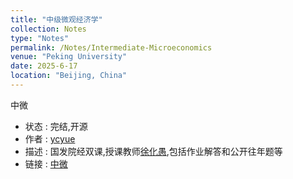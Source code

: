 ```yaml
---
title: "中级微观经济学"
collection: Notes
type: "Notes"
permalink: /Notes/Intermediate-Microeconomics
venue: "Peking University"
date: 2025-6-17
location: "Beijing, China"
---
```


中微
- 状态 : 完结,开源
- 作者 : [ycyue](https://ycyue.github.io)
- 描述 : 国发院经双课,授课教师[徐化愚](https://nsd.pku.edu.cn/szdw/qzjs/x/505862.htm),包括作业解答和公开往年题等
- 链接 : [中微](../tree/main/files/IntermediateMicroEconomy)
